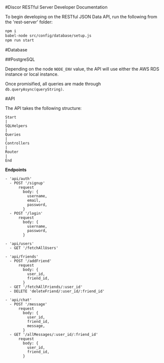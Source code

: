 #Discor RESTful Server Developer Documentation

To begin developing on the RESTful JSON Data API, run the following from the 'rest-server' folder:

```bash
npm i
babel-node src/config/database/setup.js
npm run start
```

#Database

##PostgreSQL

Depending on the node `NODE_ENV` value, the API will use either the AWS RDS instance or local instance.

Once promisified, all queries are made through `db.queryAsync(queryString)`.

#API

The API takes the following structure:

```plaintext
Start
|
SQLHelpers
|
Queries
|
Controllers
|
Router
|
End
```

__Endpoints__

```plaintext
- 'api/auth'
  - POST '/signup'
      request
        body: {
          username,
          email,
          password,
        }
  - POST '/login'
      request
        body: {
          username,
          password,
        }

- 'api/users'
  - GET '/fetchAllUsers'

- 'api/friends'
  - POST '/addFriend'
      request
        body: {
          user_id,
          friend_id,
        }
  - GET '/fetchAllFriends/:user_id'
  - DELETE 'deleteFriend/:user_id/:friend_id'

- 'api/chat'
  - POST '/message'
      request
        body: {
          user_id,
          friend_id,
          message,
        }
  - GET '/allMessages/:user_id/:friend_id'
      request
        body: {
          user_id,
          friend_id,
        }
```